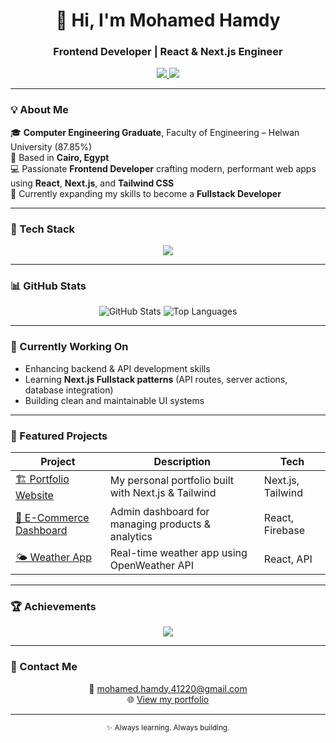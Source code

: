 <!-- Profile Header -->
<h1 align="center">👋 Hi, I'm Mohamed Hamdy</h1>
<h3 align="center">Frontend Developer | React & Next.js Engineer</h3>

<p align="center">
  <a href="https://portfolio-git-main-mohamed-hamdys-projects-633fbea9.vercel.app/" target="_blank">
    <img src="https://img.shields.io/badge/-Portfolio-1E1E1E?style=flat&logo=vercel&logoColor=white" />
  </a>
  <a href="mailto:mohamed.hamdy.41220@gmail.com">
    <img src="https://img.shields.io/badge/-Email-D14836?style=flat&logo=gmail&logoColor=white" />
  </a>
</p>

---

### 💡 About Me
🎓 **Computer Engineering Graduate**, Faculty of Engineering – Helwan University (87.85%)  
📍 Based in **Cairo, Egypt**  
💻 Passionate **Frontend Developer** crafting modern, performant web apps using **React**, **Next.js**, and **Tailwind CSS**  
🚀 Currently expanding my skills to become a **Fullstack Developer**

---

### 🧰 Tech Stack
<p align="center">
  <img src="https://skillicons.dev/icons?i=react,nextjs,typescript,tailwind,js,html,css,nodejs,git,figma" />
</p>

---

### 📊 GitHub Stats
<p align="center">
  <img src="https://github-readme-stats.vercel.app/api?username=mohamedhamdy&show_icons=true&theme=tokyonight&hide_border=true" alt="GitHub Stats" />
  <img src="https://github-readme-stats.vercel.app/api/top-langs/?username=mohamedhamdy&layout=compact&theme=tokyonight&hide_border=true" alt="Top Languages" />
</p>

---

### 🌱 Currently Working On
- Enhancing backend & API development skills  
- Learning **Next.js Fullstack patterns** (API routes, server actions, database integration)  
- Building clean and maintainable UI systems

---

### 📌 Featured Projects
| Project | Description | Tech |
|----------|--------------|------|
| [🏗️ Portfolio Website](https://portfolio-git-main-mohamed-hamdys-projects-633fbea9.vercel.app/) | My personal portfolio built with Next.js & Tailwind | Next.js, Tailwind |
| [🛒 E-Commerce Dashboard](#) | Admin dashboard for managing products & analytics | React, Firebase |
| [🌤️ Weather App](#) | Real-time weather app using OpenWeather API | React, API |

---

### 🏆 Achievements
<p align="center">
  <img src="https://github-profile-trophy.vercel.app/?username=mohamedhamdy&theme=onedark&no-frame=true&column=5" />
</p>

---

### 💬 Contact Me
<p align="center">
  📧 <a href="mailto:mohamed.hamdy.41220@gmail.com">mohamed.hamdy.41220@gmail.com</a>  
  <br />
  🌐 <a href="https://portfolio-git-main-mohamed-hamdys-projects-633fbea9.vercel.app/" target="_blank">View my portfolio</a>
</p>

---

<p align="center">
  <sub>✨ Always learning. Always building.</sub>
</p>
